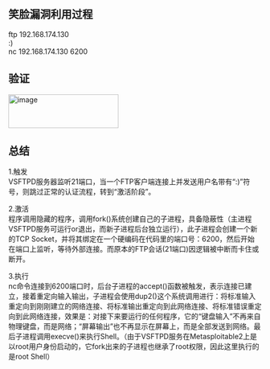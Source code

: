## 笑脸漏洞利用过程
ftp 192.168.174.130  
:)  
nc 192.168.174.130 6200
## 验证
<img width="219" height="67" alt="image" src="https://github.com/user-attachments/assets/a80e9869-3abf-434d-9d4a-66fa96b62635" />

## 总结
1.触发  
VSFTPD服务器监听21端口，当一个FTP客户端连接上并发送用户名带有“:)”符号，则跳过正常的认证流程，转到“激活阶段”。  

2.激活  
程序调用隐藏的程序，调用fork()系统创建自己的子进程，具备隐蔽性（主进程VSFTPD服务可运行or退出，而新子进程后台独立运行），此子进程会创建一个新的TCP Socket，并将其绑定在一个硬编码在代码里的端口号：6200，然后开始在端口上监听，等待外部连接。而原本的FTP会话(21端口)因逻辑被中断而卡住或断开。  

3.执行  
nc命令连接到6200端口时，后台子进程的accept()函数被触发，表示连接已建立，接着重定向输入输出，子进程会使用dup2()这个系统调用进行：将标准输入重定向到刚刚建立的网络连接、将标准输出重定向到此网络连接、将标准错误重定向到此网络连接，效果是：对接下来要运行的任何程序，它的“键盘输入”不再来自物理键盘，而是网络；“屏幕输出”也不再显示在屏幕上，而是全部发送到网络。最后子进程调用execve()来执行Shell。（由于VSFTPD服务在Metasploitable2上是以root用户身份启动的，它fork出来的子进程也继承了root权限，因此这里执行的是root Shell）
